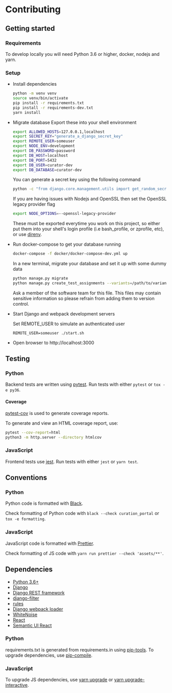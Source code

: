 # Contributing

## Getting started

### Requirements

To develop locally you will need Python 3.6 or higher, docker, nodejs and yarn.

### Setup

- Install dependencies

  ```sh
  python -m venv venv
  source venv/bin/activate
  pip install -r requirements.txt
  pip install -r requirements-dev.txt
  yarn install
  ```

- Migrate database
  Export these into your shell environment

  ```sh
  export ALLOWED_HOSTS=127.0.0.1,localhost
  export SECRET_KEY="generate_a_django_secret_key"
  export REMOTE_USER=someuser
  export NODE_ENV=development
  export DB_PASSWORD=password
  export DB_HOST=localhost
  export DB_PORT=5432
  export DB_USER=curator-dev
  export DB_DATABASE=curator-dev
  ```

  You can generate a secret key using the following command

  ```sh
  python -c "from django.core.management.utils import get_random_secret_key; print(get_random_secret_key())"
  ```

  If you are having issues with Nodejs and OpenSSL then set the OpenSSL legacy provider flag

  ```sh
  export NODE_OPTIONS=--openssl-legacy-provider
  ```

  These must be exported everytime you work on this project, so either put them into your shell's
  login profile (i.e bash_profile, or zprofile, etc), or use [direnv](https://direnv.net/).

- Run docker-compose to get your database running

  ```sh
  docker-compose -f docker/docker-compose-dev.yml up
  ```

  In a new terminal, migrate your database and set it up with some dummy data

  ```sh
  python manage.py migrate
  python manage.py create_test_assignments --variants=/path/to/variants/json/file
  ```

  Ask a member of the software team for this file. This files may contain sensitive information
  so please refrain from adding them to version control.

- Start Django and webpack development servers

  Set REMOTE_USER to simulate an authenticated user

  ```
  REMOTE_USER=someuser ./start.sh
  ```

- Open browser to http://localhost:3000

## Testing

### Python

Backend tests are written using [pytest](https://docs.pytest.org/).
Run tests with either `pytest` or `tox -e py36`.

#### Coverage

[pytest-cov](https://pytest-cov.readthedocs.io) is used to generate coverage reports.

To generate and view an HTML coverage report, use:

```sh
pytest --cov-report=html
python3 -m http.server --directory htmlcov
```

### JavaScript

Frontend tests use [jest](https://jestjs.io/).
Run tests with either `jest` or `yarn test`.

## Conventions

### Python

Python code is formatted with [Black](https://black.readthedocs.io/).

Check formatting of Python code with `black --check curation_portal` or `tox -e formatting`.

### JavaScript

JavaScript code is formatted with [Prettier](https://prettier.io/).

Check formatting of JS code with `yarn run prettier --check 'assets/**'`.

## Dependencies

- [Python 3.6+](https://www.python.org/)
- [Django](https://www.djangoproject.com/)
- [Django REST framework](https://www.django-rest-framework.org/)
- [django-filter](https://pypi.org/project/django-filter/)
- [rules](https://pypi.org/project/rules/)
- [Django webpack loader](https://github.com/owais/django-webpack-loader)
- [WhiteNoise](https://pypi.org/project/whitenoise/)
- [React](https://reactjs.org/)
- [Semantic UI React](https://react.semantic-ui.com/)

### Python

requirements.txt is generated from requirements.in using [pip-tools](https://github.com/jazzband/pip-tools).
To upgrade dependencies, use [pip-compile](https://github.com/jazzband/pip-tools#updating-requirements).

### JavaScript

To upgrade JS dependencies, use [yarn upgrade](https://yarnpkg.com/en/docs/cli/upgrade) or
[yarn upgrade-interactive](https://yarnpkg.com/en/docs/cli/upgrade-interactive).
